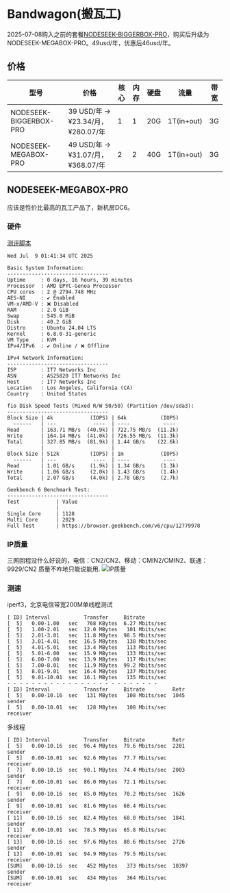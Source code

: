 # Bandwagon(搬瓦工)
2025-07-08购入之前的套餐[NODESEEK-BIGGERBOX-PRO](https://vps.bigdata.icu/hQoPn)，购买后升级为NODESEEK-MEGABOX-PRO。49usd/年，优惠后46usd/年。
## 价格
| 型号                     | 价格                             | 核心 | 内存 | 硬盘  | 流量         | 带宽 |
|------------------------|--------------------------------|----|----|-----|------------|----|
| NODESEEK-BIGGERBOX-PRO | 39 USD/年 -> ¥23.34/月，¥280.07/年 | 1  | 1  | 20G | 1T(in+out) | 3G |
| NODESEEK-MEGABOX-PRO   | 49 USD/年 -> ¥31.07/月，¥368.07/年 | 2  | 2  | 40G | 1T(in+out) | 3G |

## NODESEEK-MEGABOX-PRO
应该是性价比最高的瓦工产品了，新机房DC6。
### 硬件
[测评脚本](https://github.com/masonr/yet-another-bench-script)
```shell:no-line-numbers
Wed Jul  9 01:41:34 UTC 2025

Basic System Information:
---------------------------------
Uptime     : 0 days, 16 hours, 39 minutes
Processor  : AMD EPYC-Genoa Processor
CPU cores  : 2 @ 2794.748 MHz
AES-NI     : ✔ Enabled
VM-x/AMD-V : ❌ Disabled
RAM        : 2.0 GiB
Swap       : 545.0 MiB
Disk       : 40.2 GiB
Distro     : Ubuntu 24.04 LTS
Kernel     : 6.8.0-31-generic
VM Type    : KVM
IPv4/IPv6  : ✔ Online / ❌ Offline

IPv4 Network Information:
---------------------------------
ISP        : IT7 Networks Inc
ASN        : AS25820 IT7 Networks Inc
Host       : IT7 Networks Inc
Location   : Los Angeles, California (CA)
Country    : United States

fio Disk Speed Tests (Mixed R/W 50/50) (Partition /dev/sda3):
---------------------------------
Block Size | 4k            (IOPS) | 64k           (IOPS)
  ------   | ---            ----  | ----           ----
Read       | 163.71 MB/s  (40.9k) | 722.75 MB/s  (11.2k)
Write      | 164.14 MB/s  (41.0k) | 726.55 MB/s  (11.3k)
Total      | 327.85 MB/s  (81.9k) | 1.44 GB/s    (22.6k)
           |                      |
Block Size | 512k          (IOPS) | 1m            (IOPS)
  ------   | ---            ----  | ----           ----
Read       | 1.01 GB/s     (1.9k) | 1.34 GB/s     (1.3k)
Write      | 1.06 GB/s     (2.0k) | 1.43 GB/s     (1.4k)
Total      | 2.07 GB/s     (4.0k) | 2.78 GB/s     (2.7k)

Geekbench 6 Benchmark Test:
---------------------------------
Test            | Value
                |
Single Core     | 1128
Multi Core      | 2029
Full Test       | https://browser.geekbench.com/v6/cpu/12779978
```
### IP质量
三网回程没什么好说的，电信：CN2/CN2、移动：CMIN2/CMIN2、联通：9929/CN2
质量不咋地只能说能用.
![IP质量](https://Report.Check.Place/ip/15XV27ZOF.svg)

### 测速
iperf3，北京电信带宽200M单线程测试
```shell:no-line-numbers
[ ID] Interval           Transfer     Bitrate
[  5]   0.00-1.00   sec   768 KBytes  6.27 Mbits/sec
[  5]   1.00-2.01   sec  12.0 MBytes   101 Mbits/sec
[  5]   2.01-3.01   sec  11.8 MBytes  98.5 Mbits/sec
[  5]   3.01-4.01   sec  16.5 MBytes   138 Mbits/sec
[  5]   4.01-5.01   sec  13.4 MBytes   113 Mbits/sec
[  5]   5.01-6.00   sec  15.9 MBytes   133 Mbits/sec
[  5]   6.00-7.00   sec  13.9 MBytes   117 Mbits/sec
[  5]   7.00-8.01   sec  11.9 MBytes  99.2 Mbits/sec
[  5]   8.01-9.01   sec  16.4 MBytes   137 Mbits/sec
[  5]   9.01-10.01  sec  16.1 MBytes   135 Mbits/sec
- - - - - - - - - - - - - - - - - - - - - - - - -
[ ID] Interval           Transfer     Bitrate         Retr
[  5]   0.00-10.16  sec   131 MBytes   108 Mbits/sec  1045            sender
[  5]   0.00-10.01  sec   128 MBytes   108 Mbits/sec                  receiver
```
多线程
```sh:no-line-numbers
[ ID] Interval           Transfer     Bitrate         Retr
[  5]   0.00-10.16  sec  96.4 MBytes  79.6 Mbits/sec  2201            sender
[  5]   0.00-10.01  sec  92.6 MBytes  77.7 Mbits/sec                  receiver
[  7]   0.00-10.16  sec  90.1 MBytes  74.4 Mbits/sec  2003            sender
[  7]   0.00-10.01  sec  86.0 MBytes  72.1 Mbits/sec                  receiver
[  9]   0.00-10.16  sec  85.0 MBytes  70.2 Mbits/sec  1626            sender
[  9]   0.00-10.01  sec  81.6 MBytes  68.4 Mbits/sec                  receiver
[ 11]   0.00-10.16  sec  82.4 MBytes  68.0 Mbits/sec  1841            sender
[ 11]   0.00-10.01  sec  78.5 MBytes  65.8 Mbits/sec                  receiver
[ 13]   0.00-10.16  sec  97.6 MBytes  80.6 Mbits/sec  2726            sender
[ 13]   0.00-10.01  sec  94.9 MBytes  79.5 Mbits/sec                  receiver
[SUM]   0.00-10.16  sec   452 MBytes   373 Mbits/sec  10397             sender
[SUM]   0.00-10.01  sec   434 MBytes   364 Mbits/sec                  receiver
```